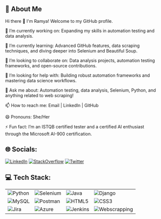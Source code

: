 ## 💫 **About Me**
Hi there 👋
I'm Ramya! Welcome to my GitHub profile.

🔭 I’m currently working on: Expanding my skills in automation testing and data analysis.

🌱 I’m currently learning: Advanced GitHub features, data scraping techniques, and diving deeper into Selenium and Beautiful Soup.

👯 I’m looking to collaborate on: Data analysis projects, automation testing frameworks, and open-source contributions.

🤔 I’m looking for help with: Building robust automation frameworks and mastering data science workflows.

💬 Ask me about: Automation testing, data analysis, Selenium, Python, and anything related to web scraping!

📫 How to reach me: Email | LinkedIn | GitHub

😄 Pronouns: She/Her

⚡ Fun fact: I’m an ISTQB certified tester and a certified AI enthusiast through the Microsoft AI-900 certification.

## 🌐 **Socials:**

[![LinkedIn](https://img.shields.io/badge/LinkedIn-blue?style=flat-square&logo=linkedin)](https://linkedin.com)
[![StackOverflow](https://img.shields.io/badge/StackOverflow-orange?style=flat-square&logo=stackoverflow)](https://stackoverflow.com)
[![Twitter](https://img.shields.io/badge/Twitter-blue?style=flat-square&logo=twitter)](https://twitter.com)

## 💻 **Tech Stack**:
| | | | |
| --- | --- | --- | --- |
| ![Python](https://img.shields.io/badge/-JavaScript-F7DF1E?style=flat-square&logo=Python) | ![Selenium](https://img.shields.io/badge/-TypeScript-3178C6?style=flat-square&logo=Selenium) | ![Java](https://img.shields.io/badge/-Node.js-339933?style=flat-square&logo=Java) | ![Django](https://img.shields.io/badge/-Express.js-000000?style=flat-square&logo=Django) |
| ![MySQL](https://img.shields.io/badge/-React-61DAFB?style=flat-square&logo=MySQL) | ![Postman](https://img.shields.io/badge/-Angular-DD0031?style=flat-square&logo=Postman) | ![HTML5](https://img.shields.io/badge/-HTML5-E34F26?style=flat-square&logo=html5) | ![CSS3](https://img.shields.io/badge/-CSS3-1572B6?style=flat-square&logo=css3) |
| ![Jira](https://img.shields.io/badge/-Python-3776AB?style=flat-square&logo=Jira) | ![Azure](https://img.shields.io/badge/-Django-092E20?style=flat-square&logo=Azure) | ![Jenkins](https://img.shields.io/badge/-MySQL-4479A1?style=flat-square&logo=Jenkins) | ![Webscrapping](https://img.shields.io/badge/-PostgreSQL-336791?style=flat-square&logo=Webscrapping) |
